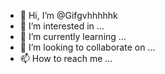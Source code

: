 - 👋 Hi, I’m @Gifgvhhhhhk
- 👀 I’m interested in ...
- 🌱 I’m currently learning ...
- 💞️ I’m looking to collaborate on ...
- 📫 How to reach me ...

<!---
Gifgvhhhhhk/Gifgvhhhhhk is a ✨ special ✨ repository because its `README.md` (this file) appears on your GitHub profile.
You can click the Preview link to take a look at your changes.
--->
